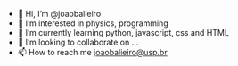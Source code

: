 - 👋 Hi, I’m @joaobalieiro
- 👀 I’m interested in physics, programming
- 🌱 I’m currently learning python, javascript, css and HTML 
- 💞️ I’m looking to collaborate on ...
- 📫 How to reach me joaobalieiro@usp.br

<!---
joaobalieiro/joaobalieiro is a ✨ special ✨ repository because its `README.md` (this file) appears on your GitHub profile.
You can click the Preview link to take a look at your changes.
--->

